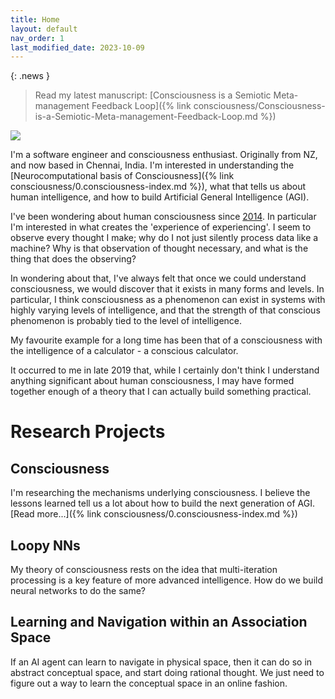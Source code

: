 ```yaml
---
title: Home
layout: default
nav_order: 1
last_modified_date: 2023-10-09
---
```


{: .news }
> Read my latest manuscript: [Consciousness is a Semiotic Meta-management Feedback Loop]({% link consciousness/Consciousness-is-a-Semiotic-Meta-management-Feedback-Loop.md %})

![](../../assets/images/me.jpg)

I'm a software engineer and consciousness enthusiast. Originally from NZ, and now based in Chennai, India. I'm interested in understanding the [Neurocomputational basis of Consciousness]({% link consciousness/0.consciousness-index.md %}), what that tells us about human intelligence, and how to build Artificial General Intelligence (AGI).

I've been wondering about human consciousness since [2014](https://hometechnician.wordpress.com/2014/07/18/my-theory-on-consciousness/). In particular I'm interested in what creates the 'experience of experiencing'. I seem to observe every thought I make; why do I not just silently process data like a machine? Why is that observation of thought necessary, and what is the thing that does the observing?

In wondering about that, I've always felt that once we could understand consciousness, we would discover that it exists in many forms and levels. In particular, I think consciousness as a phenomenon can exist in systems with highly varying levels of intelligence, and that the strength of that conscious phenomenon is probably tied to the level of intelligence.

My favourite example for a long time has been that of a consciousness with the intelligence of a calculator - a conscious calculator.

It occurred to me in late 2019 that, while I certainly don't think I understand anything significant about human consciousness, I may have formed together enough of a theory that I can actually build something practical.

# Research Projects

## Consciousness
I'm researching the mechanisms underlying consciousness. I believe the lessons learned tell us a lot about how to build the next generation of AGI. [Read more...]({% link consciousness/0.consciousness-index.md %})

## Loopy NNs
My theory of consciousness rests on the idea that multi-iteration processing is a key feature of more advanced intelligence. How do we build neural networks to do the same?

## Learning and Navigation within an Association Space
If an AI agent can learn to navigate in physical space, then it can do so in abstract conceptual space, and start doing rational thought. We just need to figure out a way to learn the conceptual space in an online fashion.